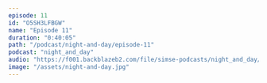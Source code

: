 ```yaml
---
episode: 11
id: "O5SH3LFBGW"
name: "Episode 11"
duration: "0:40:05"
path: "/podcast/night-and-day/episode-11"
podcast: "night_and_day"
audio: "https://f001.backblazeb2.com/file/simse-podcasts/night_and_day/night-and-day-episode-11.mp3"
image: "/assets/night-and-day.jpg"
---
```

